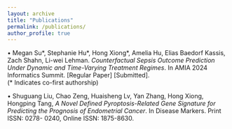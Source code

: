 ```yaml
---
layout: archive
title: "Publications"
permalink: /publications/
author_profile: true
---
```

•	Megan Su*, Stephanie Hu*, Hong Xiong*, Amelia Hu, Elias Baedorf Kassis, Zach Shahn, Li-wei Lehman. *Counterfactual Sepsis Outcome Prediction Under Dynamic and Time-Varying Treatment Regimes*. In AMIA 2024 Informatics Summit. [Regular Paper] [Submitted].                                           
                (* Indicates co-first authorship)

•	Shuguang Liu, Chao Zeng, Huaisheng Lv, Yan Zhang, Hong Xiong, Hongping Tang, *A Novel Defined Pyroptosis-Related Gene Signature for Predicting the Prognosis of Endometrial Cancer*. In Disease Markers. Print ISSN: 0278- 0240, Online ISSN: 1875-8630.



